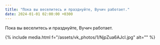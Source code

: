```yaml
---
title: "Пока вы веселитесь и празднуйте, Вучич работает."
date: 2024-01-01 02:00:00 +0300
---
```


Пока вы веселитесь и празднуйте, Вучич работает.

{% include media.html f="/assets/vk_photos/1/NjpZua6AJcI.jpg" alt="" %}
